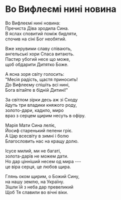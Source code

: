 Во Вифлеємі нині новина
================================================================

Во Вифлеємі нині новина:\
Пречиста Діва зродила Сина.\
В яслах сповитий поміж бидляти,\
спочив на сіні Бог необятий.

Вже херувими славу співають,\
ангельські хори Спаса витають.\
Пастир убогий несе що може,\
щоб обдарити Дитятко Боже.

А ясна зоря світу голосить:\
"Месія радість, щастя приносить!\
До Вифлеєму спішіть всі нині,\
Бога вітайте в бідній Дитині!"

За світлом зірки десь аж зі Сходу\
йдуть три владики княжого роду,\
золото-дари, кадило, миро\
враз з серцем щирим несуть в офіру.

Марія Мати Сина леліє,\
Йосиф старенький пелени гріє.\
А Цар всесвіту в зимні і болю\
Благословить нас на кращу долю.

Ісусе милий, ми не багаті,\
золота-дарів не можем дати.\
Но дар цінніший несем од мира ---\
це віра серця, це любов щира.

Глянь оком щирим, о Божий Сину,\
на нашу землю, на Україну.\
Зішли їй з неба дар превеликий\
Щоб Тя славили во вічні віки.
